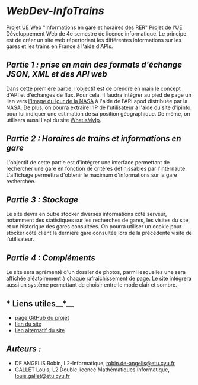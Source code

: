 # __*__WebDev-InfoTrains__*__

Projet UE Web "Informations en gare et horaires des RER"
Projet de l'UE Développement Web de 4e semestre de licence informatique. Le principe est de créer un site web répertoriant les différentes informations sur les gares et les trains en France à l'aide d'APIs.

## __*__Partie 1 : prise en main des formats d'échange JSON, XML et des API web__*__

Dans cette première partie, l'objectif est de prendre en main le concept d'API et d'échanges de flux. Pour cela, Il faudra intégrer au pied de page un lien vers [l'image du jour de la NASA](https://apod.nasa.gov/apod/) à l'aide de l'API apod distribuée par la NASA.
De plus, on pourra extraire l'IP de l'utilisateur à l'aide du site d'[ipinfo](https://ipinfo.io/), pour lui indiquer une estimation de sa position géographique.
De même, on utilisera aussi l'api du site [WhatIsMyIp](https://www.whatismyip.com/).

## __*__Partie 2 : Horaires de trains et informations en gare__*__

L'objectif de cette partie est d'intégrer une interface permettant de rechercher une gare en fonction de critères définissables par l'internaute. L'affichage permettra d'obtenir le maximum d'informations sur la gare recherchée.

## __*__Partie 3 : Stockage__*__

Le site devra en outre stocker diverses informations côté serveur, notamment des statistiques sur les recherches de gares, les visites du site, et un historique des gares consultées. On pourra utiliser un cookie pour stocker côté client la dernière gare consultée lors de la précédente visite de l'utilisateur.

## __*__Partie 4 : Compléments__*__

Le site sera agrémenté d'un dossier de photos, parmi lesquelles une sera affichée aléatoirement à chaque rafraichissement de page.
Le site intégrera aussi un système permettant de choisir entre le mode clair et sombre.

## __*__ Liens utiles__*__

- [page GitHub du projet](https://github.com/h4ggstrom/WebDev-InfoTrains)
- [lien du site](https://louis-gallet.alwausdata.net)
- [lien alternatif du site](https://haggstrom.alwaysdata.net)

## __*__Auteurs :__*__

- DE ANGELIS Robin, L2-Informatique, <robin.de-angelis@etu.cyu.fr>
- GALLET Louis, L2 Double licence Mathématiques Informatique, <louis.gallet@etu.cyu.fr>
